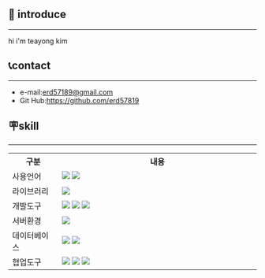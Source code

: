 ## 👋 introduce
----------
hi i'm teayong kim

## 📞contact
-------------------
- e-mail:erd57189@gmail.com
- Git Hub:https://github.com/erd57819

## 🪧skill
---------------
<table align="center" style="width: 100%;">
<tr>
<th style="width: 20%;">구분</th>
<th style="width: 80%;">내용</th>
</tr>
<tr>
<td>사용언어</td>
<td style="text-align: left;">
<img src="https://img.shields.io/badge/JavaScript-F7DF1E?style=for-the-badge&logo=JavaScript&logoColor=white"/>
<img src="https://img.shields.io/badge/python-3776AB?style=for-the-badge&logo=python&logoColor=white"/>
</td>
</tr>
<tr>
<td>라이브러리</td>
<td style="text-align: left;">
<img src="https://img.shields.io/badge/React-61DAFB?style=for-the-badge&logo=React&logoColor=black">
</td>
</tr>
<tr>
<td>개발도구</td>
<td style="text-align: left;">
<img src="https://img.shields.io/badge/Android-3DDC84?style=for-the-badge&logo=Android&logoColor=white"/>
<img src="https://img.shields.io/badge/Eclipse-2C2255?style=for-the-badge&logo=Eclipse&logoColor=white"/>
<img src="https://img.shields.io/badge/VSCode-007ACC?style=for-the-badge&logo=VisualStudioCode&logoColor=white"/>
</td>
</tr>
<tr>
<td>서버환경</td>
<td style="text-align: left;">
<img src="https://img.shields.io/badge/AWS EC2-FF9900?style=for-the-badge&logo=Amazon EC2&logoColor=white">
</td>
</tr>
<tr>
<td>데이터베이스</td>
<td style="text-align: left;">
<img src="https://img.shields.io/badge/MySQL-4479A1?style=for-the-badge&logo=MySQL&logoColor=white"/>
<img src="https://img.shields.io/badge/firebase-DD2C00?style=for-the-badge&logo=firebase&logoColor=white"/>
</td>
</tr>
<tr>
<td>협업도구</td>
<td style="text-align: left;">
<img src="https://img.shields.io/badge/Git-F05032?style=for-the-badge&logo=Git&logoColor=white"/>
<img src="https://img.shields.io/badge/GitHub-181717?style=for-the-badge&logo=GitHub&logoColor=white"/>
<img src="https://img.shields.io/badge/Figma-F24E1E?style=for-the-badge&logo=Figma&logoColor=white"/>
</td>
</tr>
</table>

